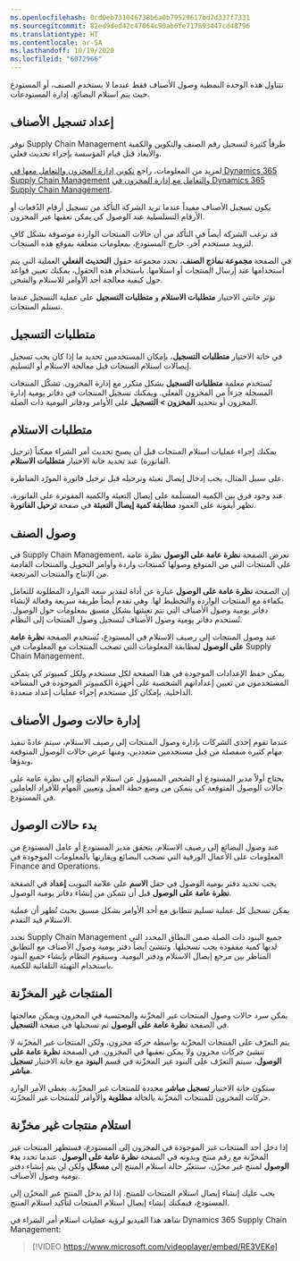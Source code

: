 ```yaml
---
ms.openlocfilehash: 0cd0eb731046738b6a0b79529617bd7d337f7331
ms.sourcegitcommit: 82ed9ded42c47064c90ab6fe717893447cd48796
ms.translationtype: HT
ms.contentlocale: ar-SA
ms.lasthandoff: 10/19/2020
ms.locfileid: "6072966"
---
```

تتناول هذه الوحدة النمطية وصول الأصناف فقط عندما لا يستخدم الصنف، أو المستودع حيث يتم استلام البضائع، إدارة المستودعات.

## <a name="item-registration-setup"></a>إعداد تسجيل الأصناف
 
توفر Supply Chain Management طرقاً كثيرة لتسجيل رقم الصنف والتكوين والكمية والأبعاد قبل قيام المؤسسة بإجراء تحديث فعلي.

لمزيد من المعلومات، راجع [تكوين إدارة المخزون والتعامل معها في  Dynamics 365 Supply Chain Management](https://docs.microsoft.com/learn/modules/configure-inventory-management-dyn365-supply-chain-mgmt/?azure-portal=true) و[التعامل مع إدارة المخزون في Dynamics 365 Supply Chain Management](https://docs.microsoft.com/learn/modules/work-warehouse-management-dyn365-supply-chain-mgmt/?azure-portal=true).

يكون تسجيل الأصناف مفيداً عندما تريد الشركة التأكد من تسجيل أرقام الدُفعات أو الأرقام التسلسلية عند الوصول كي يمكن تعقبها عبر المخزون.

قد ترغب الشركة أيضاً في التأكد من أن حالات المنتجات الواردة موصوفة بشكل كافٍ لتزويد مستخدم آخر، خارج المستودع، بمعلومات متعلقة بموقع هذه المنتجات.

في الصفحة **مجموعة نماذج الصنف‬**، تحدد مجموعة حقول **التحديث الفعلي** العملية التي يتم استخدامها عند إرسال المنتجات أو استلامها. باستخدام هذه الحقول، يمكنك تعيين قواعد حول كيفية معالجة أحد الأوامر للاستلام والشحن.

تؤثر خانتي الاختيار **متطلبات الاستلام** و **متطلبات التسجيل** على عملية التسجيل عندما تستلم المنتجات.

## <a name="registration-requirements"></a>متطلبات التسجيل

في خانة الاختيار **متطلبات التسجيل**، بإمكان المستخدمين تحديد ما إذا كان يجب تسجيل إيصالات استلام المنتجات قبل معالجة الاستلام أو التسليم.

تُستخدم معلمة **متطلبات التسجيل** بشكل متكرر مع إدارة المخزون. تشكّل المنتجات المسجلة جزءاً من المخزون الفعلي. ويمكنك تسجيل المنتجات في دفاتر يومية إدارة المخزون أو بتحديد **المخزون > التسجيل** على الأوامر ودفاتر اليومية ذات الصلة.

## <a name="receiving-requirements"></a>متطلبات الاستلام

يمكنك إجراء عمليات استلام المنتجات قبل أن يصبح تحديث أمر الشراء ممكناً (ترحيل الفاتورة) عند تحديد خانة الاختيار **متطلبات الاستلام**.

على سبيل المثال، يجب إدخال إيصال تعبئة وترحيله قبل ترحيل فاتورة المورّد المناظرة.

عند وجود فرق بين الكمية المستلَمة على إيصال التعبئة والكمية المفوترة على الفاتورة، تظهر أيقونة على العمود **مطابقة كمية إيصال التعبئة** في صفحة **ترحيل الفاتورة‬**.

## <a name="item-arrival"></a>وصول الصنف

في Supply Chain Management، تعرض الصفحة **نظرة عامة على الوصول‬** نظرة عامة على المنتجات التي من المتوقع وصولها كمنتجات واردة وأوامر التحويل والمنتجات القادمة من الإنتاج والمنتجات المرتجعة.

إن الصفحة **نظرة عامة على الوصول** عبارة عن أداة لتقدير سعة الموارد المطلوبة للتعامل بكفاءة مع المنتجات الواردة والتخطيط لها. وهي تقدم أيضاً طريقة سريعة وفعالة لإنشاء دفاتر يومية وصول الأصناف التي تتم تعبئتها بشكل مسبق بمعلومات حول الوصول. تُستخدم دفاتر يومية وصول الأصناف لتسجيل وصول المنتجات إلى النظام.

عند وصول المنتجات إلى رصيف الاستلام في المستودع، تُستخدم الصفحة **نظرة عامة على الوصول**‬ لمطابقة المعلومات التي تصحب المنتجات مع المعلومات في Supply Chain Management.

يمكن حفظ الإعدادات الموجودة في هذا الصفحة لكل مستخدم ولكل كمبيوتر كي يتمكن المستخدمون من تعيين إعداداتهم الشخصية على أجهزة الكمبيوتر الموجودة في المساحة الداخلية. بإمكان كل مستخدم إجراء عمليات إعداد متعددة.

## <a name="managing-item-arrivals"></a>إدارة حالات وصول الأصناف

عندما تقوم إحدى الشركات بإدارة وصول المنتجات إلى رصيف الاستلام، سيتم عادةً تنفيذ مهام كثيرة منفصلة من قِبل مستخدمين متعددين، ومنها عرض حالات الوصول المتوقعة وبدؤها.

يحتاج أولاً مدير المستودع أو الشخص المسؤول عن استلام البضائع إلى نظرة عامة على حالات الوصول المتوقعة كي يتمكن من وضع خطة العمل وتعيين المهام للأفراد العاملين في المستودع.

## <a name="start-arrivals"></a>بدء حالات الوصول

عند وصول البضائع إلى رصيف الاستلام، يتحقق مدير المستودع أو عامل المستودع من المعلومات على الأعمال الورقية التي تصحب البضائع ويقارنها بالمعلومات الموجودة في Finance and Operations.

يجب تحديد دفتر يومية الوصول في حقل **الاسم** على علامة التبويب **إعداد** في الصفحة **نظرة عامة على الوصول** قبل أن تتمكن من إنشاء دفاتر يومية الوصول.

يمكن تسجيل كل عملية تسليم تتطابق مع أحد الأوامر بشكل مسبق بحيث تُظهر أن عملية الاستلام قيد التقدم.

تحدد Supply Chain Management جميع البنود ذات الصلة ضمن النطاق المحدد التي لديها كمية مفقودة يجب تسجيلها. وتنشئ أيضاً دفتر يومية وصول الأصناف مع التطابق المناظر بين مرجع إيصال الاستلام ودفتر اليومية. وسيقوم النظام بإنشاء جميع البنود باستخدام التهيئة التلقائية للكمية.

## <a name="not-stocked-products"></a>المنتجات غير المخزّنة

يمكن سرد حالات وصول المنتجات غير المخزّنة والمحتسبة في المخزون ويمكن معالجتها في الصفحة **نظرة عامة على الوصول** ثم تسجيلها في صفحة **التسجيل**.

يتم التعرّف على المنتجات المخزّنة بواسطة حركة مخزون، ولكن المنتجات غير المخزّنة لا تنشئ حركات مخزون ولا يمكن تعقبها في المخزون. في الصفحة **نظرة عامة على الوصول**، سيتم التعرّف على البنود غير المخزّنة في قسم **البنود** مع خانة الاختيار **تسجيل مباشر**.

ستكون خانة الاختيار **تسجيل مباشر** محددة للمنتجات غير المخزّنة. يغطي الأمر الوارد حركات المخزون للمنتجات المخزّنة بالحالة **مطلوبة** والأوامر للمنتجات غير المخزّنة.

## <a name="receiving-not-stocked-products"></a>استلام منتجات غير مخزّنة

إذا دخل أحد المنتجات غير الموجودة في المخزون إلى المستودع، فستظهر المنتجات غير المخزّنة مع رقم منتج وبدونه في الصفحة **نظرة عامة على الوصول**. عندما تحدد **بدء الوصول** لمنتج غير مخزّن، ستتغيّر حالة استلام المنتج إلى **مسجّل** ولكن لن يتم إنشاء دفتر يومية وصول الأصناف.

يجب عليك إنشاء إيصال استلام المنتجات للمنتج. إذا لم يدخل المنتج عبر المخزّن إلى المستودع، فيمكنك إنشاء إيصال استلام المنتجات لتأكيد استلام المنتج. 

شاهد هذا الفيديو لرؤية عمليات استلام أمر الشراء في Dynamics 365 Supply Chain Management:

> [!VIDEO https://www.microsoft.com/videoplayer/embed/RE3VEKe]